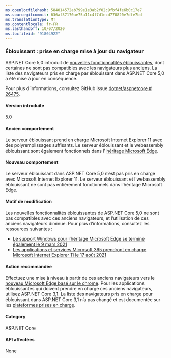 ```yaml
---
ms.openlocfilehash: 584014572ab799e1e3ab2f02c9fbf4fe6b0c17e7
ms.sourcegitcommit: 636af37170ae75a11c4f7d1ecd770820e7dfe7bd
ms.translationtype: MT
ms.contentlocale: fr-FR
ms.lasthandoff: 10/07/2020
ms.locfileid: "91804922"
---
```

### <a name="blazor-updated-browser-support"></a>Éblouissant : prise en charge mise à jour du navigateur

ASP.NET Core 5,0 introduit de [nouvelles fonctionnalités éblouissantes](https://github.com/dotnet/aspnetcore/issues/21514), dont certaines ne sont pas compatibles avec les navigateurs plus anciens. La liste des navigateurs pris en charge par éblouissant dans ASP.NET Core 5,0 a été mise à jour en conséquence.

Pour plus d’informations, consultez GitHub issue [dotnet/aspnetcore # 26475](https://github.com/dotnet/aspnetcore/issues/26475).

#### <a name="version-introduced"></a>Version introduite

5.0

#### <a name="old-behavior"></a>Ancien comportement

Le serveur éblouissant prend en charge Microsoft Internet Explorer 11 avec des polyremplissages suffisants. Le serveur éblouissant et le webassembly éblouissant sont également fonctionnels dans l' [héritage Microsoft Edge](https://support.microsoft.com/help/4533505/what-is-microsoft-edge-legacy).

#### <a name="new-behavior"></a>Nouveau comportement

Le serveur éblouissant dans ASP.NET Core 5,0 n’est pas pris en charge avec Microsoft Internet Explorer 11. Le serveur éblouissant et l’webassembly éblouissant ne sont pas entièrement fonctionnels dans l’héritage Microsoft Edge.

#### <a name="reason-for-change"></a>Motif de modification

Les nouvelles fonctionnalités éblouissantes de ASP.NET Core 5,0 ne sont pas compatibles avec ces anciens navigateurs, et l’utilisation de ces anciens navigateurs diminue. Pour plus d’informations, consultez les ressources suivantes :

* [Le support Windows pour l’héritage Microsoft Edge se termine également le 9 mars 2021](https://support.microsoft.com/help/4533505/what-is-microsoft-edge-legacy)
* [Les applications et services Microsoft 365 prendront en charge Microsoft Internet Explorer 11 le 17 août 2021](/lifecycle/announcements/m365-ie11-microsoft-edge-legacy)

#### <a name="recommended-action"></a>Action recommandée

Effectuez une mise à niveau à partir de ces anciens navigateurs vers le [nouveau Microsoft Edge basé sur le chrome](https://www.microsoft.com/edge). Pour les applications éblouissantes qui doivent prendre en charge ces anciens navigateurs, utilisez ASP.NET Core 3,1. La liste des navigateurs pris en charge pour éblouissant dans ASP.NET Core 3,1 n’a pas changé et est documentée sur les [plateformes prises en charge](/aspnet/core/blazor/supported-platforms?view=aspnetcore-3.1).

#### <a name="category"></a>Category

ASP.NET Core

#### <a name="affected-apis"></a>API affectées

None

<!--

#### Affected APIs

Not detectable via API analysis

-->
